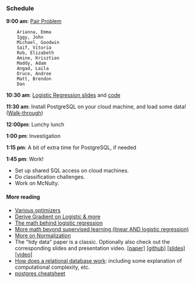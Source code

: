 ### Schedule

**9:00 am**: [Pair Problem](pair_knn.md)

		Arianna, Emma
		Iggy, John
		Michael, Goodwin
		Saif, Vitoria
		Rob, Elizabeth
		Amine, Krisztian
		Maddy, Adam
		Angad, Laila
		Druce, Andree
		Matt, Brendon
		Dan

**10:30 am**: [Logistic Regression slides](logistic.pdf) and [code](Logistic_Regression.ipynb)

**11:30 am**: Install PostgreSQL on your cloud machine, and load some data! ([Walk-through](postgres_loading.md))

**12:00pm**: Lunchy lunch

**1:00 pm**: Investigation

**1:15 pm**: A bit of extra time for PostgreSQL, if needed

**1:45 pm**: Work!

 * Set up shared SQL access on cloud machines.
 * Do classification challenges.
 * Work on McNulty.


#### More reading
 
 * [Various optimizers](http://fa.bianp.net/blog/2013/numerical-optimizers-for-logistic-regression/)
 * [Derive Gradient on Logistic & more](http://www.win-vector.com/blog/2011/09/the-simpler-derivation-of-logistic-regression/)
 * [The math behind logistic regression](http://www.stat.cmu.edu/~cshalizi/uADA/12/lectures/ch12.pdf)
 * [More math beyond supervised learning (linear AND logistic regression)](http://cs229.stanford.edu/notes/cs229-notes1.pdf)
 * [More on Normalization](http://en.wikipedia.org/wiki/Database_normalization)
 * The "tidy data" paper is a classic. Optionally also check out the corresponding slides and presentation video. [[paper]](http://vita.had.co.nz/papers/tidy-data.pdf) [[github]](https://github.com/hadley/tidy-data) [[slides]](http://stat405.had.co.nz/lectures/18-tidy-data.pdf) [[video]](http://vimeo.com/33727555)
 * [How does a relational database work](http://coding-geek.com/how-databases-work/): including some explanation of computational complexity, etc.
 * [postgres cheatsheet](https://gist.github.com/Kartones/dd3ff5ec5ea238d4c546)
